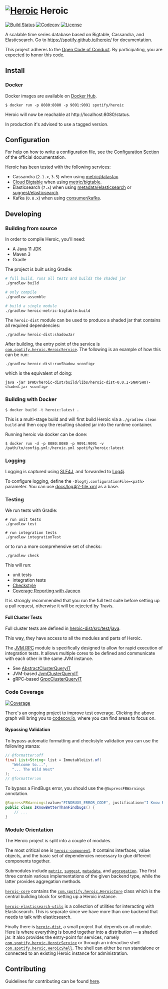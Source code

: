 # [![Heroic](/logo.42.png?raw=true "The Heroic Time Series Database")](/assets/logo_on_light.svg) Heroic

[![Build Status](https://circleci.com/gh/spotify/heroic.svg?style=svg)](https://circleci.com/gh/spotify/heroic)
[![Codecov](https://img.shields.io/codecov/c/github/spotify/heroic.svg)](https://codecov.io/gh/spotify/heroic)
[![License](https://img.shields.io/github/license/spotify/heroic.svg)](LICENSE)

A scalable time series database based on Bigtable, Cassandra, and Elasticsearch.
Go to https://spotify.github.io/heroic/ for documentation.

This project adheres to the [Open Code of Conduct](https://github.com/spotify/code-of-conduct/blob/master/code-of-conduct.md).
By participating, you are expected to honor this code.

## Install

### Docker

Docker images are available on [Docker Hub](https://hub.docker.com/r/spotify/heroic).

    $ docker run -p 8080:8080 -p 9091:9091 spotify/heroic

Heroic will now be reachable at http://localhost:8080/status.

In production it's advised to use a tagged version.


## Configuration
For help on how to write a configuration file, see the [Configuration Section][configuration] of the official documentation.

[configuration]: http://spotify.github.io/heroic/#!/docs/config

Heroic has been tested with the following services:

* Cassandra (`2.1.x`, `3.5`) when using [metric/datastax](/metric/datastax).
* [Cloud Bigtable](https://cloud.google.com/bigtable/docs/) when using
  [metric/bigtable](/metric/bigtable).
* Elasticsearch (`7.x`) when using
  [metadata/elasticsearch](/metadata/elasticsearch) or
  [suggest/elasticsearch](/suggest/elasticsearch).
* Kafka (`0.8.x`) when using [consumer/kafka](/consumer/kafka).


## Developing

### Building from source

In order to compile Heroic, you'll need:

- A Java 11 JDK
- Maven 3
- Gradle

The project is built using Gradle:

```bash
# full build, runs all tests and builds the shaded jar
./gradlew build

# only compile
./gradlew assemble

# build a single module
./gradlew heroic-metric-bigtable:build
```

The `heroic-dist` module can be used to produce a shaded jar that contains all required dependencies:

```
./gradlew heroic-dist:shadowJar
```

After building, the entry point of the service is
[`com.spotify.heroic.HeroicService`](/heroic-dist/src/main/java/com/spotify/heroic/HeroicService.java).
The following is an example of how this can be run:

```
./gradlew heroic-dist:runShadow <config>
```

which is the equivalent of doing:

```
java -jar $PWD/heroic-dist/build/libs/heroic-dist-0.0.1-SNAPSHOT-shaded.jar <config>
```


### Building with Docker

```
$ docker build -t heroic:latest .
```

This is a multi-stage build and will first build Heroic via a `./gradlew clean build` and then copy the resulting shaded jar into the runtime container.

Running heroic via docker can be done:

```
$ docker run -d -p 8080:8080 -p 9091:9091 -v /path/to/config.yml:/heroic.yml spotify/heroic:latest
```


### Logging

Logging is captured using [SLF4J](http://www.slf4j.org/), and forwarded to
[Log4j](http://logging.apache.org/log4j/).

To configure logging, define the `-Dlog4j.configurationFile=<path>`
parameter. You can use [docs/log4j2-file.xml](/docs/log4j2-file.xml) as a base.

### Testing

We run tests with Gradle:

```
# run unit tests
./gradlew test

# run integration tests
./gradlew integrationTest
```

or to run a more comprehensive set of checks:

```
./gradlew check
```

This will run:

* unit tests
* integration tests
* [Checkstyle](http://checkstyle.sourceforge.net/)
* [Coverage Reporting with Jacoco](http://eclemma.org/jacoco/)

It is strongly recommended that you run the full test suite before setting up a
pull request, otherwise it will be rejected by Travis.

#### Full Cluster Tests

Full cluster tests are defined in [heroic-dist/src/test/java](/heroic-dist/src/test/java).

This way, they have access to all the modules and parts of Heroic.

The [JVM RPC](/rpc/jvm) module is specifically designed to allow for rapid
execution of integration tests. It allows multiple cores to be defined and
communicate with each other in the same JVM instance.

* See [AbstractClusterQueryIT](/heroic-dist/src/test/java/com/spotify/heroic/AbstractClusterQueryIT.java)
* JVM-based [JvmClusterQueryIT](/heroic-dist/src/test/java/com/spotify/heroic/JvmClusterQueryIT.java)
* gRPC-based [GrpcClusterQueryIT](/heroic-dist/src/test/java/com/spotify/heroic/GrpcClusterQueryIT.java)


### Code Coverage

[![Coverage](https://codecov.io/gh/spotify/heroic/branch/master/graphs/icicle.svg)](https://codecov.io/gh/spotify/heroic/branch/master)

There's an ongoing project to improve test coverage.
Clicking the above graph will bring you to [codecov.io](https://codecov.io/gh/spotify/heroic/branches/master), where you can find areas to focus on.

#### Bypassing Validation

To bypass automatic formatting and checkstyle validation you can use the
following stanza:

```java
// @formatter:off
final List<String> list = ImmutableList.of(
   "Welcome to...",
   "... The Wild West"
);
// @formatter:on
```

To bypass a FindBugs error, you should use the `@SupressFBWarnings` annotation.

```java
@SupressFBWarnings(value="FINDBUGS_ERROR_CODE", justification="I Know Better Than FindBugs")
public class IKnowBetterThanFindbugs() {
    // ...
}
```

### Module Orientation

The Heroic project is split into a couple of modules.

The most critical one is [`heroic-component`](heroic-component). It contains
interfaces, value objects, and the basic set of dependencies necessary to glue
different components together.

Submodules include [`metric`](metric), [`suggest`](suggest),
[`metadata`](metadata), and [`aggregation`](aggregation). The first three
contain various implementations of the given backend type, while the latter
provides aggregation methods.

[`heroic-core`](heroic-core) contains the
[`com.spotify.heroic.HeroicCore`](heroic-core/src/main/java/com/spotify/heroic/HeroicCore.java)
class which is the central building block for setting up a Heroic instance.

[`heroic-elasticsearch-utils`](heroic-elasticsearch-utils) is a collection of
utilities for interacting with Elasticsearch. This is separate since we have
more than one backend that needs to talk with elasticsearch.

Finally there is [`heroic-dist`](heroic-dist), a small project that depends on all module. Here is where everything is bound together into a distribution
&mdash; a shaded jar. It also provides the entry-point for services, namely
[`com.spotify.heroic.HeroicService`](heroic-dist/src/main/java/com/spotify/heroic/HeroicService.java)
or through an interactive shell [`com.spotify.heroic.HeroicShell`](heroic-shell/src/main/java/com/spotify/heroic/HeroicShell.java).
The shell can either be run standalone or connected to an existing Heroic instance for administration.

## Contributing

Guidelines for contributing can be found [here](https://github.com/spotify/heroic/blob/master/CONTRIBUTING.md).
